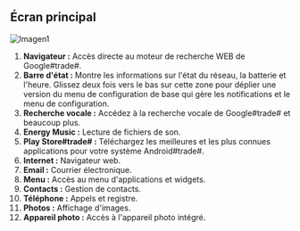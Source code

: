 ## Écran principal

![Imagen1](http://static.energysistem.com/images/manuals/42499/56dd9eac98ef9.jpg)

1. **Navigateur :** Accès directe au moteur de recherche WEB de Google#trade#.
2. **Barre d'état :** Montre les informations sur l'état du réseau, la batterie et l'heure. Glissez deux fois vers le bas sur cette zone pour déplier une version du menu de configuration de base qui gère les notifications et le menu de configuration.
3. **Recherche vocale :** Accédez à la recherche vocale de Google#trade# et beaucoup plus.
4. **Energy Music :** Lecture de fichiers de son.
5. **Play Store#trade# :** Téléchargez les meilleures et les plus connues applications pour votre système Android#trade#.
6. **Internet :** Navigateur web.
7. **Email :** Courrier électronique.
8. **Menu :** Accès au menu d'applications et widgets.
9. **Contacts :** Gestion de contacts.
10. **Téléphone :** Appels et registre.
11. **Photos :** Affichage d'images.
12. **Appareil photo :** Accès à l'appareil photo intégré.
